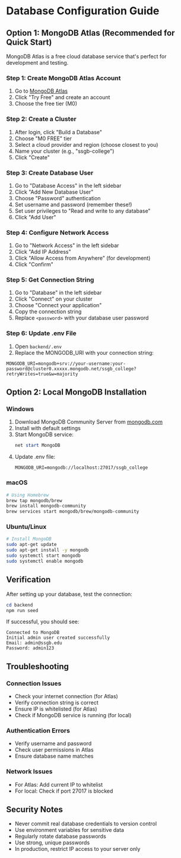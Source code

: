 # Database Configuration Guide

## Option 1: MongoDB Atlas (Recommended for Quick Start)

MongoDB Atlas is a free cloud database service that's perfect for development and testing.

### Step 1: Create MongoDB Atlas Account
1. Go to [MongoDB Atlas](https://www.mongodb.com/atlas)
2. Click "Try Free" and create an account
3. Choose the free tier (M0)

### Step 2: Create a Cluster
1. After login, click "Build a Database"
2. Choose "M0 FREE" tier
3. Select a cloud provider and region (choose closest to you)
4. Name your cluster (e.g., "ssgb-college")
5. Click "Create"

### Step 3: Create Database User
1. Go to "Database Access" in the left sidebar
2. Click "Add New Database User"
3. Choose "Password" authentication
4. Set username and password (remember these!)
5. Set user privileges to "Read and write to any database"
6. Click "Add User"

### Step 4: Configure Network Access
1. Go to "Network Access" in the left sidebar
2. Click "Add IP Address"
3. Click "Allow Access from Anywhere" (for development)
4. Click "Confirm"

### Step 5: Get Connection String
1. Go to "Database" in the left sidebar
2. Click "Connect" on your cluster
3. Choose "Connect your application"
4. Copy the connection string
5. Replace `<password>` with your database user password

### Step 6: Update .env File
1. Open `backend/.env`
2. Replace the MONGODB_URI with your connection string:
```
MONGODB_URI=mongodb+srv://your-username:your-password@cluster0.xxxxx.mongodb.net/ssgb_college?retryWrites=true&w=majority
```

## Option 2: Local MongoDB Installation

### Windows
1. Download MongoDB Community Server from [mongodb.com](https://www.mongodb.com/try/download/community)
2. Install with default settings
3. Start MongoDB service:
   ```powershell
   net start MongoDB
   ```
4. Update .env file:
   ```
   MONGODB_URI=mongodb://localhost:27017/ssgb_college
   ```

### macOS
```bash
# Using Homebrew
brew tap mongodb/brew
brew install mongodb-community
brew services start mongodb/brew/mongodb-community
```

### Ubuntu/Linux
```bash
# Install MongoDB
sudo apt-get update
sudo apt-get install -y mongodb
sudo systemctl start mongodb
sudo systemctl enable mongodb
```

## Verification

After setting up your database, test the connection:

```powershell
cd backend
npm run seed
```

If successful, you should see:
```
Connected to MongoDB
Initial admin user created successfully
Email: admin@ssgb.edu
Password: admin123
```

## Troubleshooting

### Connection Issues
- Check your internet connection (for Atlas)
- Verify connection string is correct
- Ensure IP is whitelisted (for Atlas)
- Check if MongoDB service is running (for local)

### Authentication Errors
- Verify username and password
- Check user permissions in Atlas
- Ensure database name matches

### Network Issues
- For Atlas: Add current IP to whitelist
- For local: Check if port 27017 is blocked

## Security Notes

- Never commit real database credentials to version control
- Use environment variables for sensitive data
- Regularly rotate database passwords
- Use strong, unique passwords
- In production, restrict IP access to your server only
